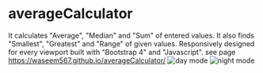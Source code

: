 # averageCalculator
It calculates "Average", "Median" and "Sum" of entered values. It also finds "Smallest", "Greatest" and "Range" of given values. Responsively designed for every viewport built with "Bootstrap 4" and "Javascript".
see page
https://waseem567.github.io/averageCalculator/
![day mode](https://user-images.githubusercontent.com/90834559/134797479-451b4612-5f2d-4798-8cd4-164cc0014117.png)
![night mode](https://user-images.githubusercontent.com/90834559/134797484-d262b086-2766-493b-9007-f6871188007f.png)
